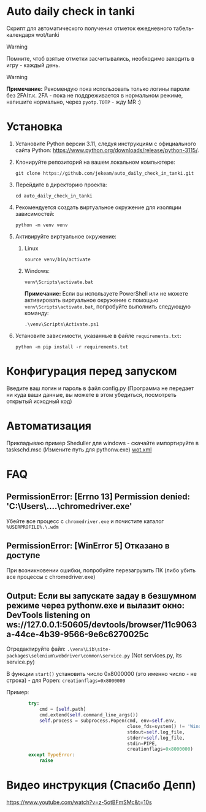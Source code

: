 # Auto daily check in tanki
Скрипт для автоматического получения отметок ежедневного табель-календаря wot/tanki

> [!WARNING]
> Помните, чтоб взятые отметки засчитывались, необходимо заходить в игру - каждый день.

> [!WARNING]
> **Примечание:** Рекомендую пока использовать только логины пароли без 2FA(т.к. 2FA - пока не поддреживается в нормальном режиме, напишите нормально, через `pyotp.TOTP` - жду MR :)

# Установка
1. Установите Python версии 3.11, следуя инструкциям с официального сайта
   Python: https://www.python.org/downloads/release/python-3115/.

2. Клонируйте репозиторий на вашем локальном компьютере:
    ```shell
    git clone https://github.com/jekeam/auto_daily_check_in_tanki.git
    ```

3. Перейдите в директорию проекта:
    ```shell
    cd auto_daily_check_in_tanki
    ```

4. Рекомендуется создать виртуальное окружение для изоляции зависимостей:
    ```shell
    python -m venv venv
    ```

5. Активируйте виртуальное окружение:
    1. Linux
        ```shell
        source venv/bin/activate
        ```

    2. Windows:
        ```shell
        venv\Scripts\activate.bat
        ```
       **Примечание:** Если вы используете PowerShell или не можете активировать виртуальное окружение с помощью `venv\Scripts\activate.bat`,
       попробуйте выполнить следующую команду:
        ```shell
        .\venv\Scripts\Activate.ps1
        ```

6. Установите зависимости, указанные в файле `requirements.txt`:
    ```shell
    python -m pip install -r requirements.txt
    ```
   
# Конфигурация перед запуском
Введите ваш логин и пароль в файл config.py 
(Программа не передает ни куда ваши данные, вы можете в этом убедиться, посмотреть открытый исходный код)

# Автоматизация
Прикладываю пример Sheduller для  windows - скачайте импортируйте в taskschd.msc (Измените путь для pythonw.exe)
[wot.xml](https://github.com/jekeam/auto_daily_check_in_tanki/raw/master/wot.xml)

#  FAQ

## PermissionError: [Errno 13] Permission denied: 'C:\\Users\\....\\chromedriver.exe'
Убейте все процесс с `chromedriver.exe` и почистите каталог `%USERPROFILE%.\.wdm`



## PermissionError: [WinError 5] Отказано в доступе
При возникновении ошибки, попробуйте перезагрузить ПК (либо убить все процессы c chromedriver.exe)

## Output: Если вы запускате задау в безшумном режиме через pythonw.exe и вылазит окно: DevTools listening on ws://127.0.0.1:50605/devtools/browser/11c9063a-44ce-4b39-9566-9e6c6270025c
Отредактируйте файл: ```.\venv\Lib\site-packages\selenium\webdriver\common\service.py``` (Not services.py, its service.py)

В функции ```start()``` установить число 0x8000000 (это именно число - не строка) - для Popen:
```creationflags=0x8000000```

Пример:
```python
        try:
            cmd = [self.path]
            cmd.extend(self.command_line_args())
            self.process = subprocess.Popen(cmd, env=self.env,
                                            close_fds=system() != 'Windows',
                                            stdout=self.log_file,
                                            stderr=self.log_file,
                                            stdin=PIPE,
                                            creationflags=0x8000000)
        except TypeError:
            raise
```

# Видео инструкция (Спасибо Депп)
https://www.youtube.com/watch?v=z-5otBFmSMc&t=10s



